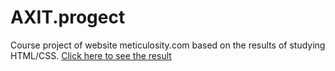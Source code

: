 # AXIT.progect
Course project of website meticulosity.com based on the results of studying HTML/CSS. 
<a href="https://uliprnvch.github.io/AXIT.progect/">Click here to see the result</a>

